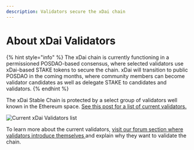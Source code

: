 ```yaml
---
description: Validators secure the xDai chain
---
```


# About xDai Validators

{% hint style="info" %}
The xDai chain is currently functioning in a permissioned POSDAO-based consensus, where selected validators use xDai-based STAKE tokens to secure the chain. xDai will transition to public POSDAO in the coming months, where community members can become validator candidates as well as delegate STAKE to candidates and validators. 
{% endhint %}

The xDai Stable Chain is protected by a select group of validators well known in the Ethereum space. [See this post for a list of current validators.](../../about-xdai/news-and-information/current-xdai-validators/)

![Current xDai Validators list ](../../.gitbook/assets/validators_1.png)

To learn more about the current validators, [visit our forum section where validators introduce themselves ](https://forum.poa.network/c/xdai-chain/validators-intro)and explain why they want to validate the chain.



